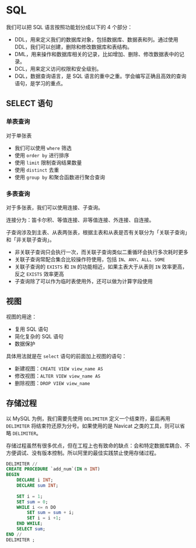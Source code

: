 # SQL

我们可以把 SQL 语言按照功能划分成以下的 4 个部分：

- DDL，用来定义我们的数据库对象，包括数据库、数据表和列。通过使用 DDL，我们可以创建，删除和修改数据库和表结构。
- DML，用来操作和数据库相关的记录，比如增加、删除、修改数据表中的记录。
- DCL，用来定义访问权限和安全级别。
- DQL，数据查询语言，是 SQL 语言的重中之重。学会编写正确且高效的查询语句，是学习的重点。

## SELECT 语句
### 单表查询
对于单张表
- 我们可以使用 `where` 筛选
- 使用 `order by` 进行排序
- 使用 `limit` 限制查询结果数量
- 使用 `distinct` 去重
- 使用 `group by` 和聚合函数进行聚合查询

### 多表查询
对于多张表，我们可以使用连接、子查询。

连接分为：笛卡尔积、等值连接、非等值连接、外连接、自连接。

子查询涉及到主表、从表两张表，根据主表和从表是否有关联分为「关联子查询」和「非关联子查询」。
- 非关联子查询只会执行一次，而关联子查询类似二重循环会执行多次耗时更多
- 关联子查询常配合集合比较操作符使用，包括 `IN`、`ANY`、`ALL`、`SOME`
- 关联子查询的 `EXISTS` 和 `IN` 的功能相近，如果主表大于从表则 `IN` 效率更高，反之 `EXISTS` 效率更高
- 子查询除了可以作为临时表使用外，还可以做为计算字段使用

## 视图
视图的用途：
- 复用 SQL 语句
- 简化复杂的 SQL 语句
- 数据保护

具体用法就是在 `select` 语句的前面加上视图的语句：
- 新建视图：`CREATE VIEW view_name AS`
- 修改视图：`ALTER VIEW view_name AS`
- 删除视图：`DROP VIEW view_name`

## 存储过程
以 MySQL 为例，我们需要先使用 `DELIMITER` 定义一个结束符，最后再用 `DELIMITER` 将结束符还原为分号。如果使用的是 Navicat 之类的工具，则可以省略 `DELIMITER`。

存储过程虽然有很多优点，但在工程上也有致命的缺点：会和特定数据库耦合、不方便调试、没有版本控制。所以阿里的最佳实践禁止使用存储过程。

```sql
DELIMITER //
CREATE PROCEDURE `add_num`(IN n INT)
BEGIN
    DECLARE i INT;
    DECLARE sum INT;
    
    SET i = 1;
    SET sum = 0;
    WHILE i <= n DO
        SET sum = sum + i;
        SET i = i +1;
    END WHILE;
    SELECT sum;
END //
DELIMITER ;
```
